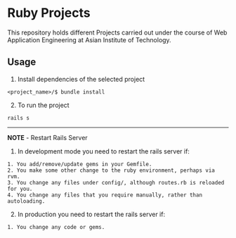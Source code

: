# Ruby Projects 
This repository holds different Projects carried out under the course of Web Application Engineering at Asian Institute of Technology.

## Usage
1. Install dependencies of the selected project
```
<project_name>/$ bundle install
```
2. To run the project
```
rails s
```
---
**NOTE** - Restart Rails Server
1. In development mode you need to restart the rails server if:
```
1. You add/remove/update gems in your Gemfile.
2. You make some other change to the ruby environment, perhaps via rvm.
3. You change any files under config/, although routes.rb is reloaded for you.
4. You change any files that you require manually, rather than autoloading.
```
2. In production you need to restart the rails server if:
```
1. You change any code or gems.
```
